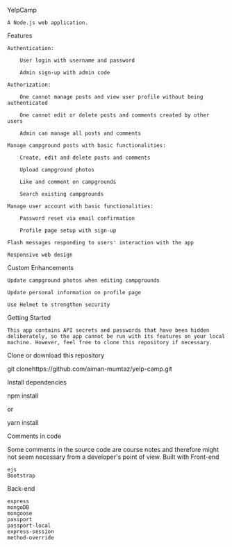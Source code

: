 YelpCamp

    A Node.js web application.

Features

    Authentication:

        User login with username and password

        Admin sign-up with admin code

    Authorization:

        One cannot manage posts and view user profile without being authenticated

        One cannot edit or delete posts and comments created by other users

        Admin can manage all posts and comments

    Manage campground posts with basic functionalities:

        Create, edit and delete posts and comments

        Upload campground photos

        Like and comment on campgrounds

        Search existing campgrounds

    Manage user account with basic functionalities:

        Password reset via email confirmation 

        Profile page setup with sign-up

    Flash messages responding to users' interaction with the app

    Responsive web design

Custom Enhancements

    Update campground photos when editing campgrounds

    Update personal information on profile page

    Use Helmet to strengthen security

Getting Started

    This app contains API secrets and passwords that have been hidden deliberately, so the app cannot be run with its features on your local machine. However, feel free to clone this repository if necessary.

Clone or download this repository

git clonehttps://github.com/aiman-mumtaz/yelp-camp.git

Install dependencies

npm install

or

yarn install

Comments in code

Some comments in the source code are course notes and therefore might not seem necessary from a developer's point of view.
Built with
Front-end

    ejs
    Bootstrap

Back-end

    express
    mongoDB
    mongoose
    passport
    passport-local
    express-session
    method-override
